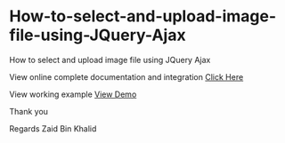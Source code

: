 # How-to-select-and-upload-image-file-using-JQuery-Ajax
How to select and upload image file using JQuery Ajax


View online complete documentation and integration <a href="https://learncodeweb.com/web-development/how-to-select-and-upload-image-file-using-jquery-ajax/">Click Here</a>

View working example <a href="https://learncodeweb.com/demo/web-development/how-to-select-and-upload-image-file-using-jquery-ajax/">View Demo</a>

Thank you

Regards Zaid Bin Khalid
